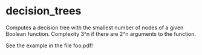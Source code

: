 # decision_trees
Computes a decision tree with the smallest number of nodes of a given Boolean function. Complexity 3^n if there are 2^n arguments to the function.

See the example in the file foo.pdf!
